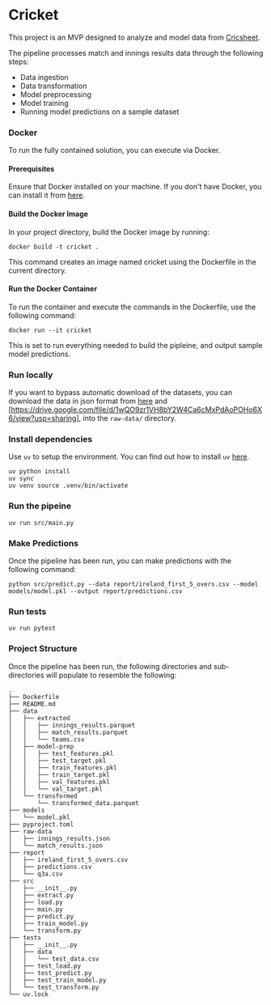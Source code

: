 # Cricket

This project is an MVP designed to analyze and model data from [Cricsheet](https://cricsheet.org/).

The pipeline processes match and innings results data through the following steps:
- Data ingestion
- Data transformation
- Model preprocessing
- Model training
- Running model predictions on a sample dataset


### Docker

To run the fully contained solution, you can execute via Docker.

#### Prerequisites
Ensure that Docker installed on your machine. If you don't have Docker, you can install it from [here](https://docs.docker.com/engine/install/).

#### Build the Docker Image
In your project directory, build the Docker image by running:

```
docker build -t cricket .
```

This command creates an image named cricket using the Dockerfile in the current directory.

#### Run the Docker Container
To run the container and execute the commands in the Dockerfile, use the following command:

```
docker run --it cricket
```
This is set to run everything needed to build the pipleine, and output sample model predictions.

### Run locally

If you want to bypass automatic download of the datasets, you can download the data in json format from [here](https://drive.google.com/file/d/19hVoi9f7n7etcmSXx7WHeiDp9pOLpQvN/view?usp=sharing) and [https://drive.google.com/file/d/1wQO9zr1VH8bY2W4Ca6cMxPdAoPOHo6X6/view?usp=sharing], into the `raw-data/` directory.

### Install dependencies
Use `uv` to setup the environment. You can find out how to install `uv` [here](https://docs.astral.sh/uv/getting-started/installation/#pypi).

```
uv python install
uv sync
uv venv source .venv/bin/activate
```

### Run the pipeine
```
uv run src/main.py
```

### Make Predictions
Once the pipeline has been run, you can make predictions with the following command:

```
python src/predict.py --data report/ireland_first_5_overs.csv --model models/model.pkl --output report/predictions.csv
```

### Run tests
```
uv run pytest
```

### Project Structure

Once the pipeline has been run, the following directories and sub-directories will populate to resemble the following:
```
.
├── Dockerfile
├── README.md
├── data
│   ├── extracted
│   │   ├── innings_results.parquet
│   │   ├── match_results.parquet
│   │   └── teams.csv
│   ├── model-prep
│   │   ├── test_features.pkl
│   │   ├── test_target.pkl
│   │   ├── train_features.pkl
│   │   ├── train_target.pkl
│   │   ├── val_features.pkl
│   │   └── val_target.pkl
│   └── transformed
│       └── transformed_data.parquet
├── models
│   └── model.pkl
├── pyproject.toml
├── raw-data
│   ├── innings_results.json
│   └── match_results.json
├── report
│   ├── ireland_first_5_overs.csv
│   ├── predictions.csv
│   └── q3a.csv
├── src
│   ├── __init__.py
│   ├── extract.py
│   ├── load.py
│   ├── main.py
│   ├── predict.py
│   ├── train_model.py
│   └── transform.py
├── tests
│   ├── __init__.py
│   ├── data
│   │   └── test_data.csv
│   ├── test_load.py
│   ├── test_predict.py
│   ├── test_train_model.py
│   └── test_transform.py
└── uv.lock
```
